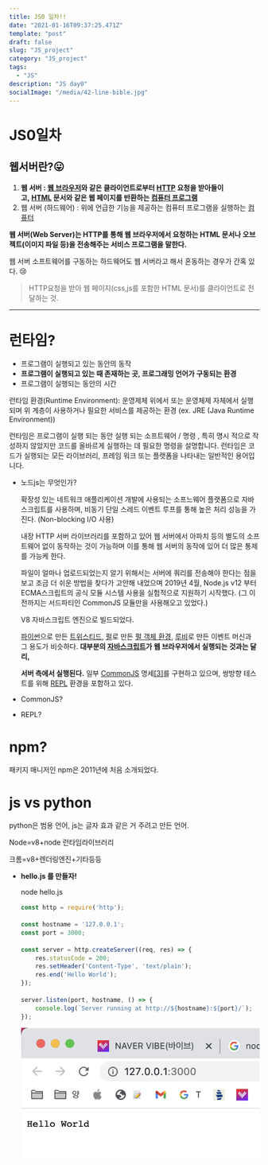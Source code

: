 ```yaml
---
title: JS0 일차!!
date: "2021-01-16T09:37:25.471Z"
template: "post"
draft: false
slug: "JS_project"
category: "JS_project"
tags:
  - "JS"
description: "JS day0"
socialImage: "/media/42-line-bible.jpg"
---
```


# JS0일차

## 웹서버란?😛

1. **웹 서버 : [웹 브라우저](https://ko.wikipedia.org/wiki/%EC%9B%B9_%EB%B8%8C%EB%9D%BC%EC%9A%B0%EC%A0%80)와 같은 클라이언트로부터 [HTTP](https://ko.wikipedia.org/wiki/HTTP) 요청을 받아들이고, [HTML](https://ko.wikipedia.org/wiki/HTML) 문서와 같은 웹 페이지를 반환하는 [컴퓨터 프로그램](https://ko.wikipedia.org/wiki/%EC%BB%B4%ED%93%A8%ED%84%B0_%ED%94%84%EB%A1%9C%EA%B7%B8%EB%9E%A8)**
2. 웹 서버 (하드웨어) : 위에 언급한 기능을 제공하는 컴퓨터 프로그램을 실행하는 [컴퓨터](https://ko.wikipedia.org/wiki/%EC%BB%B4%ED%93%A8%ED%84%B0)

**웹 서버(Web Server)는 HTTP를 통해 웹 브라우저에서 요청하는 HTML 문서나 오브젝트(이미지 파일 등)을 전송해주는 서비스 프로그램을 말한다.** 

웹 서버 소프트웨어를 구동하는 하드웨어도 웹 서버라고 해서 혼동하는 경우가 간혹 있다. 😢

> HTTP요청을 받아 웹 페이지(css,js를 포함한 HTML 문서)를 클라이언트로 전달하는 것.

---

# 런타임?

- 프로그램이 실행되고 있는 동안의 동작
- **프로그램이 실행되고 있는 때 존재하는 곳, 프로그래밍 언어가 구동되는 환경**
- 프로그램이 실행되는 동안의 시간

런타임 환경(Runtime Environment): 운영제체 위에서 또는 운영체제 자체에서 실행되며 위 계층이 사용하거나 필요한 서비스를 제공하는 환경 (ex. JRE (Java Runtime Environment))

런타임은 프로그램이 실행 되는 동안 실행 되는 소프트웨어 / 명령 , 특히 명시 적으로 작성하지 않았지만 코드를 올바르게 실행하는 데 필요한 명령을 설명합니다. 런타임은 코드가 실행되는 모든 라이브러리, 프레임 워크 또는 플랫폼을 나타내는 일반적인 용어입니다.

- 노드js는 무엇인가?

    확장성 있는 네트워크 애플리케이션 개발에 사용되는 소프느웨어 플랫폼으로 자바스크립트를 사용하며, 비동기 단일 스레드 이벤트 루프를 통해 높은 처리 성능을 가진다. (Non-blocking I/O 사용)

    내장 HTTP 서버 라이브러리를 포함하고 있어 웹 서버에서 아파치 등의 별도의 소프트웨어 없이 동작하는 것이 가능하며 이를 통해 웹 서버의 동작에 있어 더 많은 통제를 가능케 한다.

    파일이 얼마나 업로드되었는지 알기 위해서는 서버에 쿼리를 전송해야 한다는 점을 보고 조금 더 쉬운 방법을 찾다가 고안해 내었으며 2019년 4월, Node.js v12 부터 ECMA스크립트의 공식 모듈 시스템 사용을 실험적으로 지원하기 시작했다. (그 이전까지는 서드파티인 CommonJS 모듈만을 사용해오고 있었다.)

    V8 자바스크립트 엔진으로 빌드되었다.

    [파이썬](https://ko.wikipedia.org/wiki/%ED%8C%8C%EC%9D%B4%EC%8D%AC)으로 만든 [트위스티드](https://ko.wikipedia.org/wiki/%ED%8A%B8%EC%9C%84%EC%8A%A4%ED%8B%B0%EB%93%9C_(%EC%86%8C%ED%94%84%ED%8A%B8%EC%9B%A8%EC%96%B4)), [펄](https://ko.wikipedia.org/wiki/%ED%8E%84)로 만든 [펄 객체 환경](https://en.wikipedia.org/wiki/Perl_Object_Environment), [루비](https://ko.wikipedia.org/wiki/%EB%A3%A8%EB%B9%84_(%ED%94%84%EB%A1%9C%EA%B7%B8%EB%9E%98%EB%B0%8D_%EC%96%B8%EC%96%B4))로 만든 이벤트 머신과 그 용도가 비슷하다. **대부분의 [자바스크립트](https://ko.wikipedia.org/wiki/%EC%9E%90%EB%B0%94%EC%8A%A4%ED%81%AC%EB%A6%BD%ED%8A%B8)가 웹 브라우저에서 실행되는 것과는 달리,** 

    **서버 측에서 실행된다.** 일부 [CommonJS](https://ko.wikipedia.org/wiki/CommonJS) 명세[[3]](https://ko.wikipedia.org/wiki/Node.js#cite_note-3)를 구현하고 있으며, 쌍방향 테스트를 위해 [REPL](https://ko.wikipedia.org/wiki/REPL) 환경을 포함하고 있다.

- CommonJS?
- REPL?

# npm?

패키지 매니저인 npm은 2011년에 처음 소개되었다.

# js vs python

python은 범용 언어, js는 글자 효과 같은 거 주려고 만든 언어.

Node=v8+node 런타임라이브러리

크롬=v8+렌더링엔진+기타등등

- **hello.js 를 만들자!**

    node hello.js

    ```jsx
    const http = require('http');

    const hostname = '127.0.0.1';
    const port = 3000;

    const server = http.createServer((req, res) => {
        res.statusCode = 200;
        res.setHeader('Content-Type', 'text/plain');
        res.end('Hello World');
    });

    server.listen(port, hostname, () => {
        console.log(`Server running at http://${hostname}:${port}/`);
    });
    ```

    ![2021-01-16_js0_post1/Untitled.png](2021-01-16_js0_post1/Untitled.png)